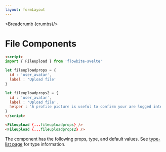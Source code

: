 ```yaml
---
layout: formLayout
---
```


<script>
  import Htwo from '../utils/Htwo.svelte'
    import ExampleDiv from '../utils/ExampleDiv.svelte'
import { onMount } from 'svelte';
import { Fileupload, Table, TableDefaultRow, Breadcrumb } from '$lib/index'

import componentProps from '../props/Fileupload.json'
let items = componentProps.props

let propHeader = ['Name', 'Type', 'Default']
let divClass='w-full relative overflow-x-auto shadow-md sm:rounded-lg py-4'
let theadClass ='text-xs text-gray-700 uppercase bg-gray-50 dark:bg-gray-700 dark:text-white'
let fileuploadprops = {
  id : 'user_avatar',
	label : 'Upload file'
}
let fileuploadprops2 = {
  id : 'user_avatar',
  label : 'Upload file',
  helper : 'A profile picture is useful to confirm your are logged into your account'
}
  let crumbs = [
    {
      label:'Home',
      href:'/'
    },
    {
      label:'Forms',
      href:'/forms/'
    },
    {
      label:'File input',
      href:'/forms/file-input'
    }
  ]
</script>

<Breadcrumb {crumbs}/>

<h1 class="text-3xl w-full dark:text-white py-8">File Components</h1>

<Htwo label="Examples" />

<ExampleDiv>
<Fileupload {...fileuploadprops} />
<Fileupload {...fileuploadprops2} />
</ExampleDiv>

```html
<script>
import { Fileupload } from 'flowbite-svelte'

let fileuploadprops = {
  id : 'user_avatar',
  label : 'Upload file'
}

let fileuploadprops2 = {
  id : 'user_avatar',
  label : 'Upload file',
  helper : 'A profile picture is useful to confirm your are logged into your account'
}
</script>

<Fileupload {...fileuploadprops} />
<Fileupload {...fileuploadprops2} />
```

<Htwo label="Props" />

<p>The component has the following props, type, and default values. See <a href="/types">type-list page</a> for type information.</p>

<Table header={propHeader} {divClass} {theadClass}>
  <TableDefaultRow {items} rowState='hover' />
</Table>